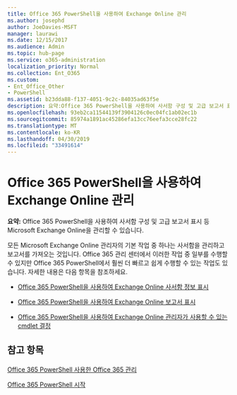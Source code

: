 ```yaml
---
title: Office 365 PowerShell을 사용하여 Exchange Online 관리
ms.author: josephd
author: JoeDavies-MSFT
manager: laurawi
ms.date: 12/15/2017
ms.audience: Admin
ms.topic: hub-page
ms.service: o365-administration
localization_priority: Normal
ms.collection: Ent_O365
ms.custom:
- Ent_Office_Other
- PowerShell
ms.assetid: b23dda88-f137-4051-9c2c-84035ad63f5e
description: 요약:Office 365 PowerShell을 사용하여 사서함 구성 및 고급 보고서 표시 등 Microsoft Exchange Online을 관리할 수 있습니다.
ms.openlocfilehash: 93eb2ca11544139f3904126c0ec04fc1ab02ec1b
ms.sourcegitcommit: 85974a1891ac45286efa13cc76eefa3cce28fc22
ms.translationtype: MT
ms.contentlocale: ko-KR
ms.lasthandoff: 04/30/2019
ms.locfileid: "33491614"
---
```

# <a name="manage-exchange-online-with-office-365-powershell"></a>Office 365 PowerShell을 사용하여 Exchange Online 관리

 **요약:** Office 365 PowerShell을 사용하여 사서함 구성 및 고급 보고서 표시 등 Microsoft Exchange Online을 관리할 수 있습니다.
  
모든 Microsoft Exchange Online 관리자의 기본 작업 중 하나는 사서함을 관리하고 보고서를 가져오는 것입니다. Office 365 관리 센터에서 이러한 작업 중 일부를 수행할 수 있지만 Office 365 PowerShell에서 훨씬 더 빠르고 쉽게 수행할 수 있는 작업도 있습니다. 자세한 내용은 다음 항목을 참조하세요.
  
- [Office 365 PowerShell을 사용하여 Exchange Online 사서함 정보 표시](https://technet.microsoft.com/en-us/library/mt771881%28v=exchg.160%29.aspx)
    
- [Office 365 PowerShell을 사용하여 Exchange Online 보고서 표시](https://technet.microsoft.com/en-us/library/mt771882%28v=exchg.160%29.aspx)
    
- [Office 365 PowerShell을 사용하여 Exchange Online 관리자가 사용할 수 있는 cmdlet 결정](https://technet.microsoft.com/en-us/library/mt771883%28v=exchg.160%29.aspx)
    
## <a name="see-also"></a>참고 항목

#### 

[Office 365 PowerShell 사용한 Office 365 관리](manage-office-365-with-office-365-powershell.md)
  
[Office 365 PowerShell 시작](getting-started-with-office-365-powershell.md)

